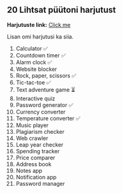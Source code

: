 ## 20 Lihtsat püütoni harjutust 

**Harjutuste link:** [Click me](https://www.indeed.com/career-advice/career-development/beginner-projects-for-python) 

Lisan omi harjutusi ka siia.

1. Calculator ✅
2. Countdown timer ✅
3. Alarm clock ✅
4. Website blocker
5. Rock, paper, scissors ✅
6. Tic-tac-toe ✅
7. Text adventure game ⏳
8. Interactive quiz
9. Password generator ✅
10. Currency converter
11. Temperature converter ✅
12. Music player
13. Plagiarism checker
14. Web crawler
15. Leap year checker
16. Spending tracker
17. Price comparer
18. Address book
19. Notes app
20. Notification app
21. Password manager
